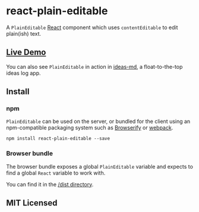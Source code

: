 # react-plain-editable

A `PlainEditable` [React](http://facebook.github.io/react) component which uses
`contentEditable` to edit plain(ish) text.

## [Live Demo](http://insin.github.io/react-plain-editable/)

You can also see `PlainEditable` in action in
[ideas-md](http://insin.github.io/ideas-md), a float-to-the-top ideas log app.

## Install

### npm

`PlainEditable` can be used on the server, or bundled for the client using an
npm-compatible packaging system such as [Browserify](http://browserify.org/) or
[webpack](http://webpack.github.io/).

```
npm install react-plain-editable --save
```

### Browser bundle

The browser bundle exposes a global `PlainEditable` variable and expects to find a
global `React` variable to work with.

You can find it in the [/dist directory](https://github.com/insin/react-plain-editable/tree/master/dist).

## MIT Licensed